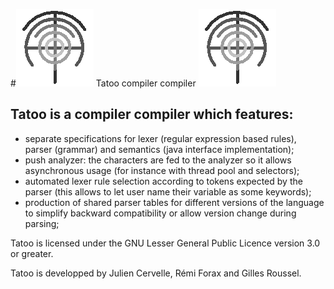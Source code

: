 #![tatoo logo](tatoo.gif) Tatoo compiler compiler ![animated tatoo logo](tatoo-anim.gif)

## Tatoo is a compiler compiler which features:

- separate specifications for lexer (regular expression based rules), parser (grammar) and semantics (java interface implementation);
- push analyzer: the characters are fed to the analyzer so it allows asynchronous usage (for instance with thread pool and selectors);
- automated lexer rule selection according to tokens expected by the parser (this allows to let user name their variable as some keywords);
- production of shared parser tables for different versions of the language to simplify backward compatibility or allow version change during parsing;

Tatoo is licensed under the GNU Lesser General Public Licence version 3.0 or greater.

Tatoo is developped by Julien Cervelle, Rémi Forax and Gilles Roussel.
